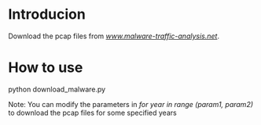 # Introducion

Download the pcap files from *www.malware-traffic-analysis.net*.

# How to use 

 python download_malware.py  

 Note: You can modify the parameters in *for year in range (param1, param2)* to download the pcap files for some specified years
